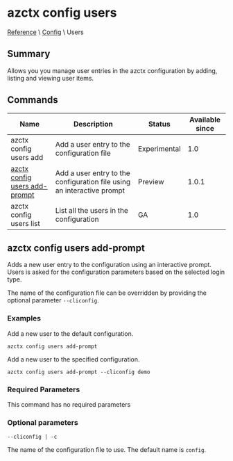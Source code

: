 # azctx config users

[Reference](../reference.md) \ [Config](config.md) \ Users

## Summary

Allows you you manage user entries in the azctx configuration by adding, listing and viewing user items.

## Commands

| Name   | Description      | Status | Available since |
|----------|---------------|-------|-----|
| azctx config users add | Add a user entry to the configuration file | Experimental | 1.0 |
| [azctx config users add-prompt](#azctx-config-users-add-prompt) | Add a user entry to the configuration file using an interactive prompt | Preview | 1.0.1 |
| azctx config users list | List all the users in the configuration | GA | 1.0 |

## azctx config users add-prompt

Adds a new user entry to the configuration using an interactive prompt. Users is asked for the configuration parameters based on the selected login type.

The name of the configuration file can be overridden by providing the optional parameter `--cliconfig`.

### Examples

Add a new user to the default configuration.

```cli
azctx config users add-prompt
```

Add a new user to the specified configuration.

```cli
azctx config users add-prompt --cliconfig demo
```

### Required Parameters

This command has no required parameters

### Optional parameters

`--cliconfig | -c`

The name of the configuration file to use. The default name is `config`.

